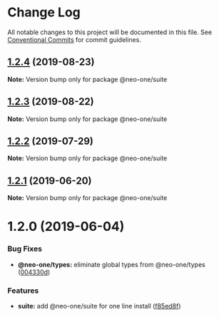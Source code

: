 # Change Log

All notable changes to this project will be documented in this file.
See [Conventional Commits](https://conventionalcommits.org) for commit guidelines.

## [1.2.4](https://github.com/neo-one-suite/neo-one/compare/@neo-one/suite@1.2.3...@neo-one/suite@1.2.4) (2019-08-23)

**Note:** Version bump only for package @neo-one/suite





## [1.2.3](https://github.com/neo-one-suite/neo-one/compare/@neo-one/suite@1.2.2...@neo-one/suite@1.2.3) (2019-08-22)

**Note:** Version bump only for package @neo-one/suite





## [1.2.2](https://github.com/neo-one-suite/neo-one/compare/@neo-one/suite@1.2.1...@neo-one/suite@1.2.2) (2019-07-29)

**Note:** Version bump only for package @neo-one/suite





## [1.2.1](https://github.com/neo-one-suite/neo-one/compare/@neo-one/suite@1.2.0...@neo-one/suite@1.2.1) (2019-06-20)

**Note:** Version bump only for package @neo-one/suite





# 1.2.0 (2019-06-04)


### Bug Fixes

* **@neo-one/types:** eliminate global types from @neo-one/types ([004330d](https://github.com/neo-one-suite/neo-one/commit/004330d))


### Features

* **suite:** add @neo-one/suite for one line install ([f85ed8f](https://github.com/neo-one-suite/neo-one/commit/f85ed8f))
